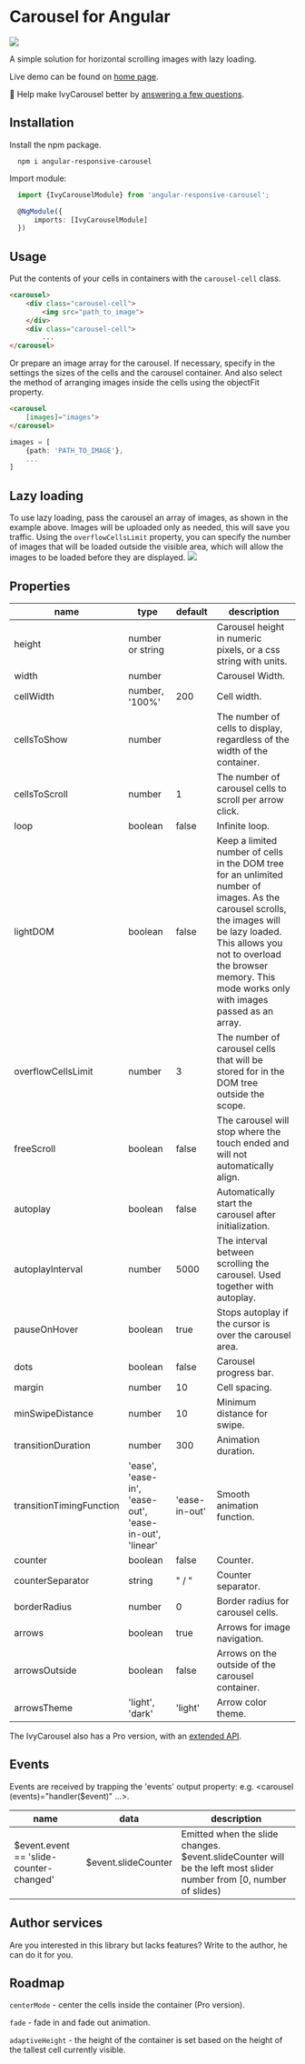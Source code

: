 # Carousel for Angular

<img src="https://badgen.net/bundlephobia/min/angular-responsive-carousel" />

A simple solution for horizontal scrolling images with lazy loading.

Live demo can be found on [home page](http://ivylab.space/carousel).

🔬️ Help make IvyCarousel better by [answering a few questions](https://docs.google.com/forms/d/e/1FAIpQLSemPfIejDl3Pq4mFz32sFZgvLo7JbyXZPZFt4uDw9G4H92H8Q/viewform?usp=sf_link).

## Installation

Install the npm package.
```
  npm i angular-responsive-carousel
```
Import module:
```ts
  import {IvyCarouselModule} from 'angular-responsive-carousel';

  @NgModule({
      imports: [IvyCarouselModule]
  })
```

## Usage
Put the contents of your cells in containers with the `carousel-cell` class.

```html
<carousel>
    <div class="carousel-cell">
        <img src="path_to_image">
    </div>
    <div class="carousel-cell">
        ...
</carousel>
```

Or prepare an image array for the carousel. If necessary, specify in the settings the sizes of the cells and the carousel container. And also select the method of arranging images inside the cells using the objectFit property.

```html
<carousel
    [images]="images">
</carousel>
```
```ts
images = [
    {path: 'PATH_TO_IMAGE'},
    ...
]
```

## Lazy loading
To use lazy loading, pass the carousel an array of images, as shown in the example above. Images will be uploaded only as needed, this will save you traffic. Using the `overflowCellsLimit` property, you can specify the number of images that will be loaded outside the visible area, which will allow the images to be loaded before they are displayed.
<img src="http://ivylab.space/assets/img/carousel-lazy-loading.gif" />

## Properties

| name | type | default | description |
|------|------|---------|-------------|
| height | number or string | | Carousel height in numeric pixels, or a css string with units. |
| width | number | | Carousel Width. |
| cellWidth | number, '100%' | 200 | Cell width. |
| cellsToShow | number | | The number of cells to display, regardless of the width of the container. |
| cellsToScroll | number | 1 | The number of carousel cells to scroll per arrow click. |
| loop | boolean | false | Infinite loop. |
| lightDOM | boolean | false | Keep a limited number of cells in the DOM tree for an unlimited number of images. As the carousel scrolls, the images will be lazy loaded. This allows you not to overload the browser memory. This mode works only with images passed as an array. |
| overflowCellsLimit | number | 3 | The number of carousel cells that will be stored for in the DOM tree outside the scope. |
| freeScroll | boolean | false | The carousel will stop where the touch ended and will not automatically align. |
| autoplay | boolean | false | Automatically start the carousel after initialization. |
| autoplayInterval | number | 5000 | The interval between scrolling the carousel. Used together with autoplay. |
| pauseOnHover | boolean | true | Stops autoplay if the cursor is over the carousel area. |
| dots | boolean | false | Carousel progress bar. |
| margin | number | 10 | Cell spacing. |
| minSwipeDistance | number | 10 | Minimum distance for swipe. |
| transitionDuration | number | 300 | Animation duration. |
| transitionTimingFunction | 'ease', 'ease-in', 'ease-out', 'ease-in-out', 'linear' | 'ease-in-out' | Smooth animation function. |
| counter | boolean | false | Counter. |
| counterSeparator | string | " / " | Counter separator. |
| borderRadius | number | 0 | Border radius for carousel cells. |
| arrows | boolean | true | Arrows for image navigation. |
| arrowsOutside | boolean | false | Arrows on the outside of the carousel container. |
| arrowsTheme | 'light', 'dark' | 'light' | Arrow color theme. |

The IvyCarousel also has a Pro version, with an [extended API](http://ivylab.space/carousel).

## Events

Events are received by trapping the 'events' output property: e.g. <carousel (events)="handler($event)" ...>.

| name | data | description |
| ---- | ---- | ----------- |
| $event.event == 'slide-counter-changed' | $event.slideCounter | Emitted when the slide changes.  $event.slideCounter will be the left most slider number from [0, number of slides) |

## Author services

Are you interested in this library but lacks features? Write to the author, he can do it for you.

## Roadmap

`centerMode` - center the cells inside the container (Pro version).

`fade` - fade in and fade out animation.

`adaptiveHeight` - the height of the container is set based on the height of the tallest cell currently visible.
